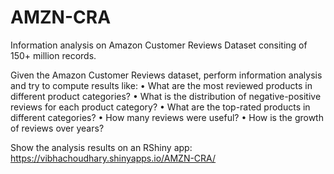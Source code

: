 # AMZN-CRA
Information analysis on Amazon Customer Reviews Dataset consiting of 150+ million records.

Given the Amazon Customer Reviews dataset, perform information analysis and try to compute results like:
•	What are the most reviewed products in different product categories?
•	What is the distribution of negative-positive reviews for each product category?
•	What are the top-rated products in different categories?
•	How many reviews were useful?
•	How is the growth of reviews over years?

Show the analysis results on an RShiny app: https://vibhachoudhary.shinyapps.io/AMZN-CRA/

